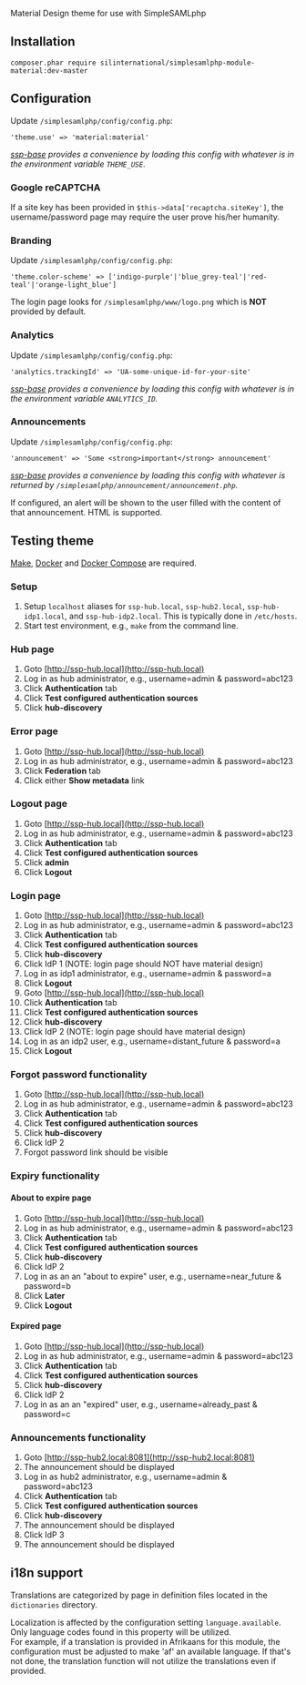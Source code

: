 Material Design theme for use with SimpleSAMLphp 

## Installation

```
composer.phar require silinternational/simplesamlphp-module-material:dev-master
```

## Configuration

Update `/simplesamlphp/config/config.php`:

```
'theme.use' => 'material:material'
```

_[ssp-base](https://github.com/silinternational/ssp-base) provides a convenience by loading this config with whatever is in the environment variable `THEME_USE`._

### Google reCAPTCHA
If a site key has been provided in `$this->data['recaptcha.siteKey']`, the 
username/password page may require the user prove his/her humanity.

### Branding
Update `/simplesamlphp/config/config.php`:

```
'theme.color-scheme' => ['indigo-purple'|'blue_grey-teal'|'red-teal'|'orange-light_blue']
```

The login page looks for `/simplesamlphp/www/logo.png` which is **NOT** provided by default.

### Analytics
Update `/simplesamlphp/config/config.php`:

```
'analytics.trackingId' => 'UA-some-unique-id-for-your-site'
```

_[ssp-base](https://github.com/silinternational/ssp-base) provides a convenience by loading this config with whatever is in the environment variable `ANALYTICS_ID`._

### Announcements
Update `/simplesamlphp/config/config.php`:

```
'announcement' => 'Some <strong>important</strong> announcement'
```

_[ssp-base](https://github.com/silinternational/ssp-base) provides a convenience by loading this config with whatever is returned by `/simplesamlphp/announcement/announcement.php`._

If configured, an alert will be shown to the user filled with the content of that announcement.  HTML is supported.

## Testing theme

[Make](https://www.gnu.org/software/make/), [Docker](https://www.docker.com/products/overview) and 
[Docker Compose](https://docs.docker.com/compose/install/) are required.

### Setup 

1. Setup `localhost` aliases for `ssp-hub.local`, `ssp-hub2.local`, `ssp-hub-idp1.local`, and `ssp-hub-idp2.local`.  This is typically done in `/etc/hosts`.
2. Start test environment, e.g., `make` from the command line.

### Hub page
1. Goto [http://ssp-hub.local](http://ssp-hub.local)
2. Log in as hub administrator, e.g., username=admin & password=abc123
3. Click **Authentication** tab
4. Click **Test configured authentication sources**
5. Click **hub-discovery**

### Error page
1. Goto [http://ssp-hub.local](http://ssp-hub.local)
2. Log in as hub administrator, e.g., username=admin & password=abc123
3. Click **Federation** tab
4. Click either **Show metadata** link

### Logout page
1. Goto [http://ssp-hub.local](http://ssp-hub.local)
2. Log in as hub administrator, e.g., username=admin & password=abc123
3. Click **Authentication** tab
4. Click **Test configured authentication sources**
5. Click **admin**
6. Click **Logout**

### Login page
1. Goto [http://ssp-hub.local](http://ssp-hub.local)
2. Log in as hub administrator, e.g., username=admin & password=abc123
3. Click **Authentication** tab
4. Click **Test configured authentication sources**
5. Click **hub-discovery**
6. Click IdP 1 (NOTE: login page should NOT have material design)
7. Log in as idp1 administrator, e.g., username=admin & password=a
8. Click **Logout**
9. Goto [http://ssp-hub.local](http://ssp-hub.local)
10. Click **Authentication** tab
11. Click **Test configured authentication sources**
12. Click **hub-discovery**
13. Click IdP 2 (NOTE: login page should have material design)
14. Log in as an idp2 user, e.g., username=distant_future & password=a
15. Click **Logout**

### Forgot password functionality
1. Goto [http://ssp-hub.local](http://ssp-hub.local)
2. Log in as hub administrator, e.g., username=admin & password=abc123
3. Click **Authentication** tab
4. Click **Test configured authentication sources**
5. Click **hub-discovery**
6. Click IdP 2
7. Forgot password link should be visible

### Expiry functionality
#### About to expire page
1. Goto [http://ssp-hub.local](http://ssp-hub.local)
2. Log in as hub administrator, e.g., username=admin & password=abc123
3. Click **Authentication** tab
4. Click **Test configured authentication sources**
5. Click **hub-discovery**
6. Click IdP 2
7. Log in as an an "about to expire" user, e.g., username=near_future & password=b
8. Click **Later**
9. Click **Logout**

#### Expired page
1. Goto [http://ssp-hub.local](http://ssp-hub.local)
2. Log in as hub administrator, e.g., username=admin & password=abc123
3. Click **Authentication** tab
4. Click **Test configured authentication sources**
5. Click **hub-discovery**
6. Click IdP 2
7. Log in as an an "expired" user, e.g., username=already_past & password=c

### Announcements functionality
1. Goto [http://ssp-hub2.local:8081](http://ssp-hub2.local:8081)
2. The announcement should be displayed
3. Log in as hub2 administrator, e.g., username=admin & password=abc123
4. Click **Authentication** tab
5. Click **Test configured authentication sources**
6. Click **hub-discovery**
7. The announcement should be displayed
8. Click IdP 3
9. The announcement should be displayed

## i18n support
Translations are categorized by page in definition files located in the `dictionaries` directory.

Localization is affected by the configuration setting `language.available`.  Only language codes found in this property will be utilized.  
For example, if a translation is provided in Afrikaans for this module, the configuration must be adjusted to make 'af' an available
language.  If that's not done, the translation function will not utilize the translations even if provided.
